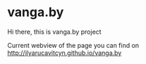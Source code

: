# vanga.by
Hi there, this is vanga.by project

Current webview of the page you can find on
http://ilyarucavitcyn.github.io/vanga.by
